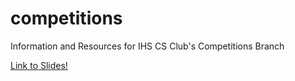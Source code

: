 # competitions
Information and Resources for IHS CS Club's Competitions Branch

<a href="https://drive.google.com/drive/folders/1Ka2Hcqmek8eC-Xsws-dY97bGdCgdcIOq?usp=sharing" target="_blank">Link to Slides!</a>


